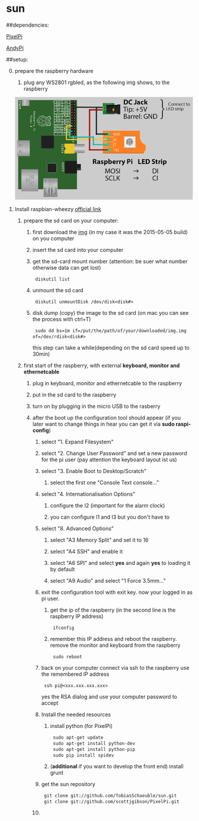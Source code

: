 # sun

##dependencies:

[PixelPi](https://github.com/scottjgibson/PixelPi)

[AndyPi](http://andypi.co.uk/?page_id=721)

##setup:

0. prepare the raspberry hardware

	1. plug any WS2801 rgbled, as the following img shows, to the raspberry
	
	![image](setup/WS2801.png)

1. Install raspbian-wheezy [official link](https://www.raspberrypi.org/documentation/installation/installing-images/)
	1. prepare the sd card on your computer:
		1. first download the [img](https://downloads.raspberrypi.org/raspbian/images/raspbian-2015-05-07/2015-05-05-raspbian-wheezy.zip) (in my case it was the 2015-05-05 build) on you computer
		2. insert the sd card into your computer
		3. get the sd-card mount number (attention: be suer what number otherwise data can get lost)
		
				diskutil list
			
		4. unmount the sd card
			
				diskutil unmountDisk /dev/disk<disk#>
			
		5. disk dump (copy) the image to the sd card (on mac you can see the process with ctrl+T) 
		
				sudo dd bs=1m if=/put/the/path/of/your/downloaded/img.img of=/dev/rdisk<disk#>
				
			this step can take a while(depending on the sd card speed up to 30min)
	
	2. first start of the raspberry, with external **keyboard, monitor and ethernetcable**
			
		1. plug in keyboard, monitor and ethernetcable to the raspberry
		
		2. put in the sd card to the raspberry
		
		3. turn on by plugging in the micro USB to the rasberry
		
		4. after the boot up the configuration tool should appear (if you later want to change things in hear you can get it via **sudo raspi-config**)
			
			1. select "1. Expand Filesystem"
			
			2. select "2. Change User Password" and set a new password for the pi user (pay attention the keyboard layout ist us)
			
			3. select "3. Enable Boot to Desktop/Scratch"
				
				1. select the first one "Console Text console..."
			
			4. select "4. Internationalisation Options"				
				1. configure the I2 (important for the alarm clock)
				
				2. you can configure I1 and I3 but you don't have to
				
			5. select "8. Advanced Options"
			
				1. select "A3 Memory Split" and set it to 16 
				
				2. select "A4 SSH" and enable it
				
				3. select "A6 SPI" and select **yes** and again **yes** to loading it by default 
				
				4. select "A9 Audio" and select "1 Force 3.5mm..."
				
			6. exit the configuration tool with exit key. now your logged in as pi user. 
			
				1. get the ip of the raspberry (in the second line is the raspberry IP address)
					
						ifconfig
				
				2. remember this IP address and reboot the raspberry. remove the monitor and keyboard from the raspberry
					
						sudo reboot
						
			7. back on your computer connect via ssh to the raspberry use the remembered IP address 
				
					ssh pi@<xxx.xxx.xxx.xxx>	
					
				yes the RSA dialog and use your computer password to accept
			
			8. Install the needed resources
			
				1. install python (for PixelPi)
				
						sudo apt-get update
						sudo apt-get install python-dev
						sudo apt-get install python-pip
						sudo pip install spidev
						
				2. (**additional** if you want to develop the front end) install grunt
				
						
			
			9. get the sun repository
			
					git clone git://github.com/TobiasSchaeuble/sun.git
					git clone git://github.com/scottjgibson/PixelPi.git
					
			10. 		
				